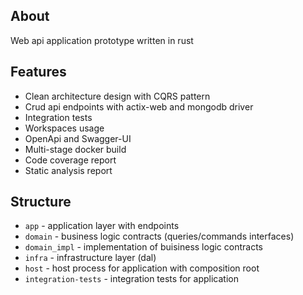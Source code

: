 ## About

Web api application prototype written in rust

## Features

- Clean architecture design with CQRS pattern
- Crud api endpoints with actix-web and mongodb driver
- Integration tests
- Workspaces usage
- OpenApi and Swagger-UI
- Multi-stage docker build
- Code coverage report
- Static analysis report

## Structure

- `app` - application layer with endpoints
- `domain` - business logic contracts (queries/commands interfaces)
- `domain_impl` - implementation of buisiness logic contracts
- `infra` - infrastructure layer (dal)
- `host` - host process for application with composition root
- `integration-tests` - integration tests for application